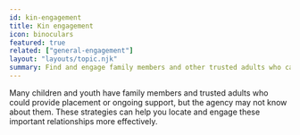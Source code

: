```yaml
---
id: kin-engagement
title: Kin engagement
icon: binoculars
featured: true
related: ["general-engagement"]
layout: "layouts/topic.njk"
summary: Find and engage family members and other trusted adults who can care for children and youth or provide ongoing support.
---
```


Many children and youth have family members and trusted adults who could provide placement or ongoing support, but the agency may not know about them. These strategies can help you locate and engage these important relationships more effectively.